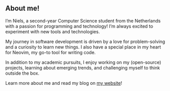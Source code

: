 ## About me!

I’m Niels, a second-year Computer Science student from the Netherlands with a passion for programming and technology! I’m always excited to experiment with new tools and technologies.

My journey in software development is driven by a love for problem-solving and a curiosity to learn new things. I also have a special place in my heart for Neovim, my go-to tool for writing code.

In addition to my academic pursuits, I enjoy working on my (open-source) projects, learning about emerging trends, and challenging myself to think outside the box.

Learn more about me and read my blog on [my website](https://www.nielsjaspers.com)!
